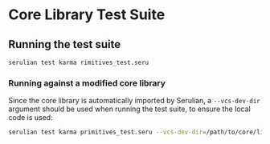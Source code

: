# Core Library Test Suite

## Running the test suite

```sh
serulian test karma rimitives_test.seru
```

### Running against a modified core library

Since the core library is automatically imported by Serulian, a `--vcs-dev-dir` argument should be used when running the test suite, to ensure the local code is used:

```sh
serulian test karma primitives_test.seru --vcs-dev-dir=/path/to/core/library/checkout/
```
